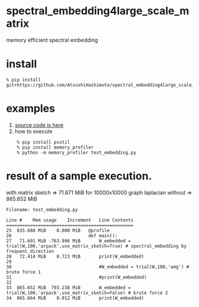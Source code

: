 # spectral_embedding4large_scale_matrix
memory efficient spectral embedding

# install
    % pip install git+https://github.com/AtsushiHashimoto/spectral_embedding4large_scale_matrix.git

# examples
1. [source code is here](./examples/test_embedding.py)
2. how to execute
```
    % pip install psutil
    % pip install memory_profiler
    % python -m memory_profiler test_embedding.py
```

# result of a sample execution.
with matrix sketch => 71.671 MiB for 10000x10000 graph laplacian
without => 865.652 MiB

```
Filename: test_embedding.py

Line #    Mem usage    Increment   Line Contents
================================================
25  835.688 MiB    0.000 MiB   @profile
26                             def main():
27   71.691 MiB -763.996 MiB       W_embedded = trial(W,100,'arpack',use_matrix_sketch=True) # spectral_embedding by frequent_direction
28   72.414 MiB    0.723 MiB       print(W_embedded)
29                             
30                                 #W_embedded = trial(W,100,'amg') # brute force 1
31                                 #print(W_embedded)
32                             
33  865.652 MiB  793.238 MiB       W_embedded = trial(W,100,'arpack',use_matrix_sketch=False) # brute force 2
34  865.664 MiB    0.012 MiB       print(W_embedded)
```
